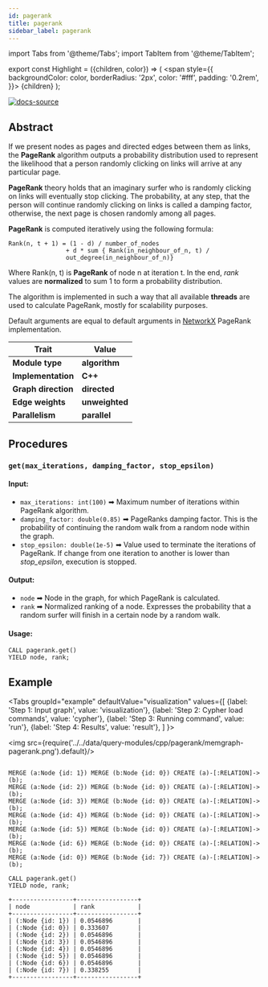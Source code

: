 ```yaml
---
id: pagerank
title: pagerank
sidebar_label: pagerank
---
```


import Tabs from '@theme/Tabs';
import TabItem from '@theme/TabItem';

export const Highlight = ({children, color}) => (
  <span
    style={{
      backgroundColor: color,
      borderRadius: '2px',
      color: '#fff',
      padding: '0.2rem',
    }}>
    {children}
  </span>
);

[![docs-source](https://img.shields.io/badge/source-pagerank-FB6E00?logo=github&style=for-the-badge)](https://github.com/memgraph/mage/blob/main/cpp/pagerank_module/pagerank_module.cpp)

## Abstract

If we present nodes as pages and directed edges between them as links, the
**PageRank** algorithm outputs a probability distribution used to represent the
likelihood that a person randomly clicking on links will arrive at any
particular page.

**PageRank** theory holds that an imaginary surfer who is randomly clicking on
links will eventually stop clicking. The probability, at any step, that the
person will continue randomly clicking on links is called a damping factor,
otherwise, the next page is chosen randomly among all pages.

**PageRank** is computed iteratively using the following formula:

```
Rank(n, t + 1) = (1 - d) / number_of_nodes
                + d * sum { Rank(in_neighbour_of_n, t) /
                out_degree(in_neighbour_of_n)}
```

Where Rank(n, t) is **PageRank** of node n at iteration t. In the end, *rank*
values are **normalized** to sum 1 to form a probability distribution.

The algorithm is implemented in such a way that all available **threads** are
used to calculate PageRank, mostly for scalability purposes.

Default arguments are equal to default arguments in
[NetworkX](https://networkx.org/documentation/stable/reference/algorithms/generated/networkx.algorithms.link_analysis.pagerank_alg.pagerank.html)
PageRank implementation.

| Trait               | Value                                                 |
| ------------------- | ----------------------------------------------------- |
| **Module type**     | <Highlight color="#FB6E00">**algorithm**</Highlight>  |
| **Implementation**  | <Highlight color="#FB6E00">**C++**</Highlight>        |
| **Graph direction** | <Highlight color="#FB6E00">**directed**</Highlight>   |
| **Edge weights**    | <Highlight color="#FB6E00">**unweighted**</Highlight> |
| **Parallelism**     | <Highlight color="#FB6E00">**parallel**</Highlight>   |

## Procedures

### `get(max_iterations, damping_factor, stop_epsilon)`

#### Input:

* `max_iterations: int(100)` ➡ Maximum number of iterations within PageRank
  algorithm.
* `damping_factor: double(0.85)` ➡ PageRanks damping factor. This is the
  probability of continuing the random walk from a random node within the graph.
* `stop_epsilon: double(1e-5)` ➡ Value used to terminate the iterations of
  PageRank. If change from one iteration to another is lower than
  *stop_epsilon*, execution is stopped.

#### Output:

* `node` ➡ Node in the graph, for which PageRank is calculated.
* `rank` ➡ Normalized ranking of a node. Expresses the probability that a random
  surfer will finish in a certain node by a random walk.

#### Usage:
```cypher
CALL pagerank.get()
YIELD node, rank;
```

## Example

<Tabs
  groupId="example"
  defaultValue="visualization"
  values={[
    {label: 'Step 1: Input graph', value: 'visualization'},
    {label: 'Step 2: Cypher load commands', value: 'cypher'},
    {label: 'Step 3: Running command', value: 'run'},
    {label: 'Step 4: Results', value: 'result'},
  ]
}>
  <TabItem value="visualization">

  <img src={require('../../data/query-modules/cpp/pagerank/memgraph-pagerank.png').default}/>

  </TabItem>


  <TabItem value="cypher">

```cypher

MERGE (a:Node {id: 1}) MERGE (b:Node {id: 0}) CREATE (a)-[:RELATION]->(b);
MERGE (a:Node {id: 2}) MERGE (b:Node {id: 0}) CREATE (a)-[:RELATION]->(b);
MERGE (a:Node {id: 3}) MERGE (b:Node {id: 0}) CREATE (a)-[:RELATION]->(b);
MERGE (a:Node {id: 4}) MERGE (b:Node {id: 0}) CREATE (a)-[:RELATION]->(b);
MERGE (a:Node {id: 5}) MERGE (b:Node {id: 0}) CREATE (a)-[:RELATION]->(b);
MERGE (a:Node {id: 6}) MERGE (b:Node {id: 0}) CREATE (a)-[:RELATION]->(b);
MERGE (a:Node {id: 0}) MERGE (b:Node {id: 7}) CREATE (a)-[:RELATION]->(b);
```

  </TabItem>

  <TabItem value="run">

```cypher
CALL pagerank.get()
YIELD node, rank;
```

  </TabItem>


  <TabItem value="result">

```plaintext
+-----------------+-----------------+
| node            | rank            |
+-----------------+-----------------+
| (:Node {id: 1}) | 0.0546896       |
| (:Node {id: 0}) | 0.333607        |
| (:Node {id: 2}) | 0.0546896       |
| (:Node {id: 3}) | 0.0546896       |
| (:Node {id: 4}) | 0.0546896       |
| (:Node {id: 5}) | 0.0546896       |
| (:Node {id: 6}) | 0.0546896       |
| (:Node {id: 7}) | 0.338255        |
+-----------------+-----------------+
```

  </TabItem>

</Tabs>
